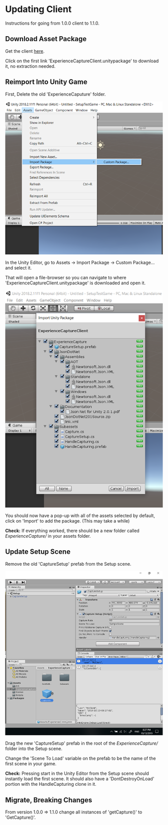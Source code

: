 # Updating Client

Instructions for going from 1.0.0 client to 1.1.0.

## Download Asset Package

Get the client [here](https://github.com/jhburns/ExperienceCapture/releases/tag/client.1.1.0).

Click on the first link 'ExperienceCaptureClient.unitypackage' to download it, no extraction needed.

## Reimport Into Unity Game

First, Delete the old 'ExperienceCaputure' folder.

![Opening asset menu](images/import_package.png)

In the Unity Editor, go to Assets -> Import Package -> Custom Package... and select it.

That will open a file-browser so you can navigate to where 'ExperienceCaptureClient.unitypackage'
is downloaded and open it. 

![Importing package](images/import_menu.png)

You should now have a pop-up with all of the assets selected by default, click on 
'Import' to add the package. (This may take a while)

**Check:** If everything worked, there should be a new folder called *ExperienceCapture/* in your assets folder.

## Update Setup Scene

Remove the old 'CaptureSetup' prefab from the Setup scene.

![Dragging in prefab](images/prefab.png)

Drag the new 'CaptureSetup' prefab in the root of the *ExperienceCapture/* folder into the Setup scene.

Change the 'Scene To Load' variable on the prefab to be the name of the first scene in your 
game. 

**Check:** Pressing start in the Unity Editor from the Setup scene should instantly load the first scene.
It should also have a 'DontDestroyOnLoad' portion with the HandleCapturing clone in it.

## Migrate, Breaking Changes

From version 1.0.0 => 1.1.0 change all instances of 'getCapture()' to 'GetCapture()'.